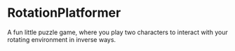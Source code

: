 # RotationPlatformer
A fun little puzzle game, where you play two characters to interact with your rotating environment in inverse ways.
